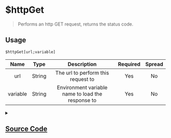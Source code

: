# $httpGet
> Performs an http GET request, returns the status code.
## Usage
```
$httpGet[url;variable]
```
| Name | Type | Description | Required | Spread
| :---: | :---: | :---: | :---: | :---: |
url | String | The url to perform this request to | Yes | No
variable | String | Environment variable name to load the response to | Yes | No
<details>
<summary>
    
## [Source Code](https://github.com/tryforge/ForgeScript-V2/blob/main/src/native/httpGet.ts)
    
</summary>
    
```ts
import { ArgType, NativeFunction } from "../structures/NativeFunction"
import { fetch } from "undici"
import { Return } from "../structures/Return"

export default new NativeFunction({
    name: "$httpGet",
    description: "Performs an http GET request, returns the status code.",
    args: [
        {
            name: "url",
            description: "The url to perform this request to",
            type: ArgType.String,
            rest: false,
            required: true
        },
        {
            name: "variable",
            description: "Environment variable name to load the response to",
            rest: false,
            required: true,
            type: ArgType.String
        }
    ],
    brackets: true,
    unwrap: true,
    async execute(ctx, [ url, name ]) {
        const req = await fetch(url, {
            method: "GET",
            ...ctx.http
        })

        const contentType = req.headers.get("content-type")?.split(";")[0]
        
        if (contentType === "application/json") {
            ctx.setEnvironmentKey(name, await req.json())
        } else ctx.setEnvironmentKey(name, await req.text())

        return Return.success(req.status)
    },
})
```
    
</details>